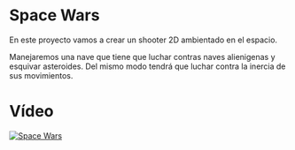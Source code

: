 # Space Wars

En este proyecto vamos a crear un shooter 2D ambientado en el espacio.

Manejaremos una nave que tiene que luchar contras naves alienigenas y esquivar asteroides. Del mismo modo tendrá que luchar contra la inercia de sus movimientos.

# Vídeo

[![Space Wars](https://img.youtube.com/vi/9_9PaB-Wyks/0.jpg)](https://www.youtube.com/watch?v=9_9PaB-Wyks)
